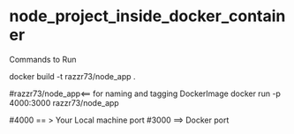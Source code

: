 # node_project_inside_docker_container

Commands to Run

docker build -t razzr73/node_app .

#razzr73/node_app<== for naming and tagging DockerImage
docker run -p 4000:3000 razzr73/node_app

#4000 == > Your Local machine port
#3000 ==>  Docker port
